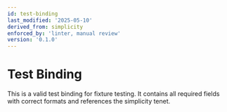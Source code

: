 ```yaml
---
id: test-binding
last_modified: '2025-05-10'
derived_from: simplicity
enforced_by: 'linter, manual review'
version: '0.1.0'
---
```


# Test Binding

This is a valid test binding for fixture testing.
It contains all required fields with correct formats and references the simplicity tenet.
